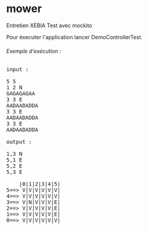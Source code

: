 # mower
Entretien XEBIA
Test avec mockito 

Pour éxecuter l'application lancer DemoControllerTest.

###### Exemple d'exécution :

<pre>
input : 

5 5
1 2 N 
GAGAGAGAA
3 3 E
AADAADADDA
3 3 E
AADAADADDA
3 3 E
AADAADADDA

output : 

1,3 N
5,1 E
5,2 E
5,3 E

    |0|1|2|3|4|5| 
5==> V|V|V|V|V|V| 
4==> V|V|V|V|V|V| 
3==> V|N|V|V|V|E| 
2==> V|V|V|V|V|E| 
1==> V|V|V|V|V|E| 
0==> V|V|V|V|V|V| 


</pre>


